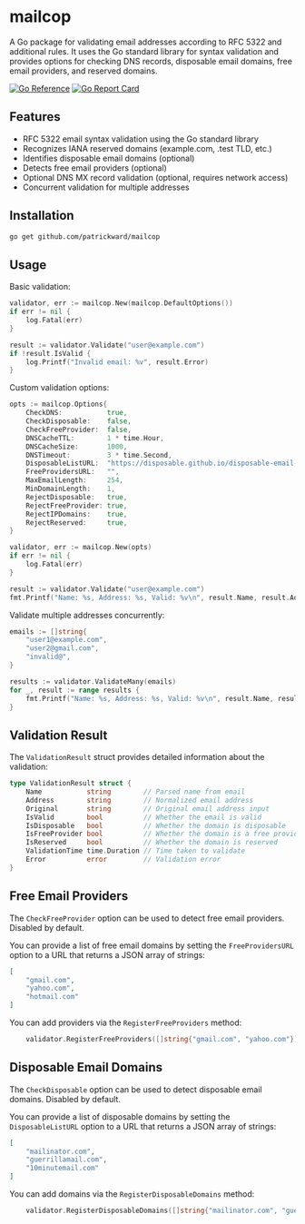 # mailcop

A Go package for validating email addresses according to RFC 5322 and additional rules. 
It uses the Go standard library for syntax validation and provides options for checking DNS records,
disposable email domains, free email providers, and reserved domains.

[![Go Reference](https://pkg.go.dev/badge/github.com/patrickward/mailcop.svg)](https://pkg.go.dev/github.com/patrickward/mailcop)
[![Go Report Card](https://goreportcard.com/badge/github.com/patrickward/mailcop)](https://goreportcard.com/report/github.com/patrickward/mailcop)

## Features

- RFC 5322 email syntax validation using the Go standard library
- Recognizes IANA reserved domains (example.com, .test TLD, etc.)
- Identifies disposable email domains (optional)
- Detects free email providers (optional)
- Optional DNS MX record validation (optional, requires network access)
- Concurrent validation for multiple addresses

## Installation

```bash
go get github.com/patrickward/mailcop
```

## Usage

Basic validation:
```go
validator, err := mailcop.New(mailcop.DefaultOptions())
if err != nil {
    log.Fatal(err)
}

result := validator.Validate("user@example.com")
if !result.IsValid {
    log.Printf("Invalid email: %v", result.Error)
}
```

Custom validation options:
```go
opts := mailcop.Options{
    CheckDNS:           true,
    CheckDisposable:    false,
    CheckFreeProvider:  false,
    DNSCacheTTL:        1 * time.Hour,
    DNSCacheSize:       1000,
    DNSTimeout:         3 * time.Second,
    DisposableListURL:  "https://disposable.github.io/disposable-email-domains/domains.json",
    FreeProvidersURL:   "",
    MaxEmailLength:     254,
    MinDomainLength:    1,
    RejectDisposable:   true,
    RejectFreeProvider: true,
    RejectIPDomains:    true,
    RejectReserved:     true,
}

validator, err := mailcop.New(opts)
if err != nil {
    log.Fatal(err)
}

result := validator.Validate("user@example.com")
fmt.Printf("Name: %s, Address: %s, Valid: %v\n", result.Name, result.Address, result.IsValid)
```

Validate multiple addresses concurrently:
```go
emails := []string{
    "user1@example.com",
    "user2@gmail.com",
    "invalid@",
}

results := validator.ValidateMany(emails)
for _, result := range results {
    fmt.Printf("Name: %s, Address: %s, Valid: %v\n", result.Name, result.Address, result.IsValid)
}
```

## Validation Result

The `ValidationResult` struct provides detailed information about the validation:
```go
type ValidationResult struct {
    Name           string        // Parsed name from email
    Address        string        // Normalized email address
    Original       string        // Original email address input
    IsValid        bool          // Whether the email is valid
    IsDisposable   bool          // Whether the domain is disposable
    IsFreeProvider bool          // Whether the domain is a free provider
    IsReserved     bool          // Whether the domain is reserved
    ValidationTime time.Duration // Time taken to validate
    Error          error         // Validation error
}
```

## Free Email Providers

The `CheckFreeProvider` option can be used to detect free email providers. Disabled by default.

You can provide a list of free email domains by setting the `FreeProvidersURL` option to a URL that returns a JSON array of strings:
```json
[
    "gmail.com",
    "yahoo.com",
    "hotmail.com"
]
```

You can add providers via the `RegisterFreeProviders` method:
```go
    validator.RegisterFreeProviders([]string{"gmail.com", "yahoo.com"})
``` 

## Disposable Email Domains

The `CheckDisposable` option can be used to detect disposable email domains. Disabled by default. 

You can provide a list of disposable domains by setting the `DisposableListURL` option to a URL that returns a JSON array of strings:
```json
[
    "mailinator.com",
    "guerrillamail.com",
    "10minutemail.com"
]
```

You can add domains via the `RegisterDisposableDomains` method:
```go
    validator.RegisterDisposableDomains([]string{"mailinator.com", "guerrillamail.com"})
```
